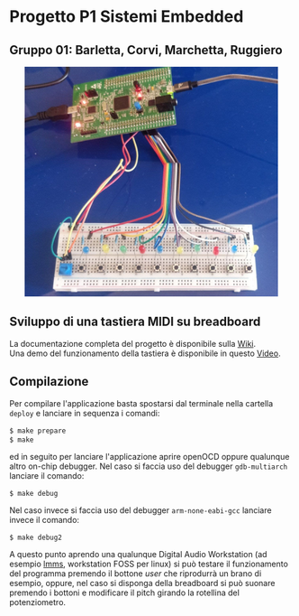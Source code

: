 # Progetto P1 Sistemi Embedded
## Gruppo 01: Barletta, Corvi, Marchetta, Ruggiero

<P align="center">
<img src="https://github.com/giusepperuggiero96/SE_Gruppo01_Tastiera_MIDI/blob/71d71191e0dc0e992c8aea036889fa53c0cd0719/imgs/photo_2021-06-14_12-36-59.jpg" width="450">
</p>

## Sviluppo di una tastiera MIDI su breadboard
La documentazione completa del progetto è disponibile sulla [Wiki](http://www.naplespu.com/es/index.php?title=Sviluppo_di_un%27applicazione_basata_su_middleware_STM32Cube:_USB_DeviceAudio_Class).</br>
Una demo del funzionamento della tastiera è disponibile in questo [Video](https://youtu.be/TmSivjw7Sj4).

## Compilazione
Per compilare l'applicazione basta spostarsi dal terminale nella cartella `deploy` e lanciare in sequenza i comandi:
```
$ make prepare
$ make
```
ed in seguito per lanciare l'applicazione aprire openOCD oppure qualunque altro on-chip debugger. Nel caso si faccia uso del debugger `gdb-multiarch` lanciare il comando:
```
$ make debug
```
Nel caso invece si faccia uso del debugger `arm-none-eabi-gcc` lanciare invece il comando:
```
$ make debug2
```
A questo punto aprendo una qualunque Digital Audio Workstation (ad esempio [lmms](https://lmms.io/lsp/), workstation FOSS per linux) si può testare il funzionamento del programma premendo il bottone *user* che riprodurrà un brano di esempio, oppure, nel caso si disponga della breadboard si può suonare premendo i bottoni e modificare il pitch girando la rotellina del potenziometro.
